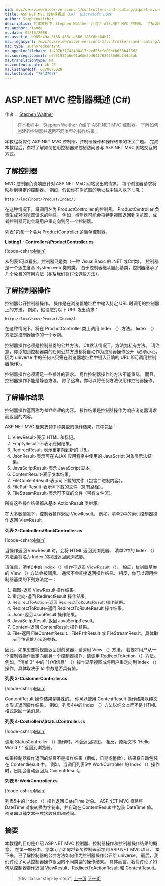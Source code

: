 ```yaml
---
uid: mvc/overview/older-versions-1/controllers-and-routing/aspnet-mvc-controllers-overview-cs
title: ASP.NET MVC 控制器概述（C#） |Microsoft Docs
author: StephenWalther
description: 在本教程中，Stephen Walther 介绍了 ASP.NET MVC 控制器。 了解如何创建新控制器并返回不同类型的操作 res 。
ms.author: riande
ms.date: 02/16/2008
ms.assetid: b985c49a-3668-455c-a366-f85f6bc64b12
msc.legacyurl: /mvc/overview/older-versions-1/controllers-and-routing/aspnet-mvc-controllers-overview-cs
msc.type: authoredcontent
ms.openlocfilehash: 1a287b37742400a17c2ed53cfd00bfb053b4f3d2
ms.sourcegitcommit: e7e91932a6e91a63e2e46417626f39d6b244a3ab
ms.translationtype: MT
ms.contentlocale: zh-CN
ms.lasthandoff: 03/06/2020
ms.locfileid: "78437678"
---
```

# <a name="aspnet-mvc-controller-overview-c"></a>ASP.NET MVC 控制器概述 (C#)

作者： [Stephen Walther](https://github.com/StephenWalther)

> 在本教程中，Stephen Walther 介绍了 ASP.NET MVC 控制器。 了解如何创建新控制器并返回不同类型的操作结果。

本教程将探讨 ASP.NET MVC 控制器、控制器操作和操作结果的相关主题。 完成本教程后，你将了解如何使用控制器来控制访问者与 ASP.NET MVC 网站交互的方式。

## <a name="understanding-controllers"></a>了解控制器

MVC 控制器负责响应针对 ASP.NET MVC 网站发出的请求。 每个浏览器请求将映射到特定的控制器。 例如，假设你在浏览器的地址栏中输入以下 URL：

`http://localhost/Product/Index/3`

在这种情况下，将调用名为 ProductController 的控制器。 ProductController 负责生成对浏览器请求的响应。 例如，控制器可能会将特定视图返回到浏览器，或者控制器可能会将用户重定向到另一个控制器。

列表1包含一个名为 ProductController 的简单控制器。

**Listing1 - Controllers\ProductController.cs**

[!code-csharp[Main](aspnet-mvc-controllers-overview-cs/samples/sample1.cs)]

从列表1可以看出，控制器只是类（一种 Visual Basic 的 .NET 或C#类）。 控制器是一个派生自基 System.web 类的类。 由于控制器继承自此基类，控制器继承了几个免费的有用方法（稍后我们将讨论这些方法）。

## <a name="understanding-controller-actions"></a>了解控制器操作

控制器公开控制器操作。 操作是在浏览器地址栏中输入特定 URL 时调用的控制器上的方法。 例如，假设您对以下 URL 发出请求：

`http://localhost/Product/Index/3`

在这种情况下，将在 ProductController 类上调用 Index （）方法。 Index （）方法是控制器操作的一个示例。

控制器操作必须是控制器类的公共方法。 C#默认情况下，方法为私有方法。 请注意，你添加到控制器类的任何公共方法都将自动作为控制器操作公开（必须小心，因为 universe 中的任何人只需在浏览器地址栏中键入正确的 URL 即可调用控制器操作）。

控制器操作必须满足一些额外的要求。 用作控制器操作的方法不能重载。 而且，控制器操作不能是静态方法。 除了这样，你可以将任何方法仅用作控制器操作。

## <a name="understanding-action-results"></a>了解操作结果

控制器操作返回称为*操作结果*的内容。 操作结果是控制器操作为响应浏览器请求而返回的内容。

ASP.NET MVC 框架支持多种类型的操作结果，其中包括：

1. ViewResult-表示 HTML 和标记。
2. EmptyResult-不表示任何结果。
3. RedirectResult-表示重定向到新的 URL。
4. JsonResult-表示可在 AJAX 应用程序中使用的 JavaScript 对象表示法结果。
5. JavaScriptResult-表示 JavaScript 脚本。
6. ContentResult-表示文本结果。
7. FileContentResult-表示可下载的文件（包含二进制内容）。
8. FilePathResult-表示可下载的文件（具有路径）。
9. FileStreamResult-表示可下载的文件（带有文件流）。

所有这些操作结果都从基本 ActionResult 类继承。

在大多数情况下，控制器操作返回 ViewResult。 例如，清单2中的索引控制器操作返回 ViewResult。

**列表 2-Controllers\BookController.cs**

[!code-csharp[Main](aspnet-mvc-controllers-overview-cs/samples/sample2.cs)]

当操作返回 ViewResult 时，会将 HTML 返回到浏览器。 清单2中的 Index （）方法会将名为 Index 的视图返回到浏览器。

请注意，清单2中的 Index （）操作不返回 ViewResult （）。 相反，控制器基类的 View （）方法会被调用。 通常不会直接返回操作结果。 相反，你可以调用控制器基类的下列方法之一：

1. 视图-返回 ViewResult 操作结果。
2. 重定向-返回 RedirectResult 操作结果。
3. RedirectToAction-返回 RedirectToRouteResult 操作结果。
4. RedirectToRoute-返回 RedirectToRouteResult 操作结果。
5. Json-返回 JsonResult 操作结果。
6. JavaScriptResult-返回 JavaScriptResult。
7. Content-返回 ContentResult 操作结果。
8. File-返回 FileContentResult、FilePathResult 或 FileStreamResult，具体取决于传递给方法的参数。

因此，如果想要将视图返回到浏览器，请调用 View （）方法。 若要将用户从一个控制器操作重定向到另一个控制器操作，请调用 RedirectToAction （）方法。 例如，"清单 3" 中的 "详细信息" （）操作显示视图或将用户重定向到 Index （）操作，具体取决于 Id 参数是否具有值。

**列表 3-CustomerController.cs**

[!code-csharp[Main](aspnet-mvc-controllers-overview-cs/samples/sample3.cs)]

ContentResult 操作结果是特殊的。 你可以使用 ContentResult 操作结果以纯文本形式返回操作结果。 例如，列表4中的 Index （）方法以纯文本而不是 HTML 格式返回一条消息。

**列表 4-Controllers\StatusController.cs**

[!code-csharp[Main](aspnet-mvc-controllers-overview-cs/samples/sample4.cs)]

调用 StatusController （）操作时，不会返回视图。 相反，原始文本 "Hello World！" 返回到浏览器。

如果控制器操作返回的结果不是操作结果（例如，日期或整数），结果将自动包装在 ContentResult 中。 例如，当调用列表5中 WorkController 的 Index （）操作时，日期会自动返回为 ContentResult。

**列表 5-WorkController.cs**

[!code-csharp[Main](aspnet-mvc-controllers-overview-cs/samples/sample5.cs)]

列表5中的 Index （）操作返回 DateTime 对象。 ASP.NET MVC 框架将 DateTime 对象转换为字符串，并自动在 ContentResult 中包装 DateTime 值。 浏览器以纯文本形式接收日期和时间。

## <a name="summary"></a>摘要

本教程的目的是介绍 ASP.NET MVC 控制器、控制器操作和控制器操作结果的概念。 在第一部分中，您学习了如何将新的控制器添加到 ASP.NET MVC 项目。 接下来，已了解控制器的公共方法如何作为控制器操作公开给 universe。 最后，我们讨论了可从控制器操作返回的不同类型的操作结果。 具体而言，我们讨论了如何从控制器操作返回 ViewResult、RedirectToActionResult 和 ContentResult。

> [!div class="step-by-step"]
> [上一页](creating-an-action-vb.md)
> [下一页](creating-custom-routes-cs.md)
